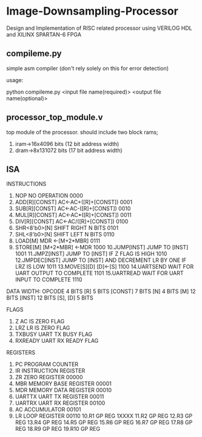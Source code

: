 # Image-Downsampling-Processor
Design and Implementation of RISC related processor using VERILOG HDL and XILINX SPARTAN-6 FPGA

## compileme.py
simple asm compiler (don't rely solely on this for error detection)

usage:

python compileme.py <input file name(required)> <output file name(optional)>

## processor_top_module.v
top module of the processor. should include two block rams;
1. iram->16x4096 bits (12 bit address width)
2. dram->8x131072 bits (17 bit address width)

## ISA
INSTRUCTIONS

1. NOP			NO OPERATION 							0000
2. ADD[R][CONST]		AC<-AC+([R]+[CONST])						0001
3. SUB[R][CONST]		AC<-AC-([R]+[CONST])						0010
4. MUL[R][CONST]		AC<-AC*([R]+[CONST])						0011
5. DIV[R][CONST]		AC<-AC/([R]+[CONST])						0100
6. SHR<8'b0>[N]		SHIFT RIGHT N BITS						0101
7. SHL<8'b0>[N]		SHIFT LEFT N BITS							0110
8. LOAD[M]			MDR <-[M+2*MBR]							0111
9. STORE[M]		[M+2*MBR] <-MDR							1000
10.JUMP[INST]		JUMP TO [INST]							1001
11.JMPZ[INST]		JUMP TO [INST] IF Z FLAG IS HIGH				1010
12.JMPDEC[INST]		JUMP TO [INST] AND DECREMENT LR BY ONE IF LRZ IS LOW	1011
13.MOVE[S][D]		[D]<-[S]								1100
14.UARTSEND		WAIT FOR UART OUTPUT TO COMPLETE				1101
15.UARTREAD		WAIT FOR UART INPUT TO COMPLETE				1110

DATA WIDTH:
OPCODE	4 BITS
[R]		5 BITS
[CONST]	7 BITS
[N]		4 BITS
[M]		12 BITS
[INST]	12 BITS
[S], [D]	5 BITS


FLAGS

1.	Z			AC IS ZERO FLAG
2.	LRZ			LR IS ZERO FLAG
3.	TXBUSY		UART TX BUSY FLAG
4.	RXREADY		UART RX READY FLAG



REGISTERS

1. PC		PROGRAM COUNTER			
2. IR		INSTRUCTION REGISTER
3. ZR		ZERO REGISTER			00000	
4. MBR		MEMORY BASE REGISTER		00001
5. MDR		MEMORY DATA REGISTER		00010
6. UARTTX	UART TX REGISTER			00011
7. UARTRX	UART RX REGISTER			00100
8. AC		ACCUMULATOR				00101
9. LR		LOOP REGISTER			00110
10.R1		GP REG				1XXXX
11.R2		GP REG
12.R3		GP REG
13.R4		GP REG
14.R5		GP REG
15.R6		GP REG
16.R7		GP REG
17.R8		GP REG
18.R9		GP REG
19.R10		GP REG
